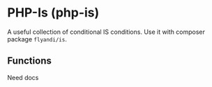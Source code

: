 PHP-Is (php-is)
==============

A useful collection of conditional IS conditions. Use it with composer package ```flyandi/is```.


Functions
---------

Need docs